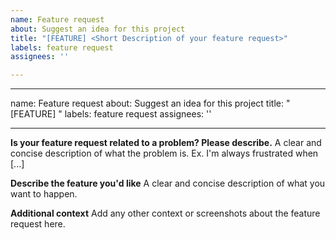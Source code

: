 ```yaml
---
name: Feature request
about: Suggest an idea for this project
title: "[FEATURE] <Short Description of your feature request>"
labels: feature request
assignees: ''

---
```


---
name: Feature request
about: Suggest an idea for this project
title: "[FEATURE] <Short Description of your feature request>"
labels: feature request
assignees: ''

---

**Is your feature request related to a problem? Please describe.**
A clear and concise description of what the problem is. Ex. I'm always frustrated when [...]

**Describe the feature you'd like**
A clear and concise description of what you want to happen.

**Additional context**
Add any other context or screenshots about the feature request here.
